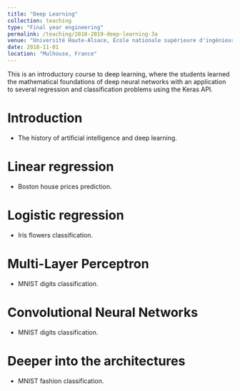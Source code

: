```yaml
---
title: "Deep Learning"
collection: teaching
type: "Final year engineering"
permalink: /teaching/2018-2019-deep-learning-3a
venue: "Université Haute-Alsace, École nationale supérieure d'ingénieurs Sud-Alsace"
date: 2018-11-01
location: "Mulhouse, France"
---
```


This is an introductory course to deep learning, where the students learned the mathematical foundations of deep neural networks with an application to several regression and classification problems using the Keras API.    	

Introduction
======
* The history of artificial intelligence and deep learning. 

Linear regression 
======
* Boston house prices prediction. 

Logistic regression
======
* Iris flowers classification.

Multi-Layer Perceptron 
======
* MNIST digits classification. 

Convolutional Neural Networks
======
* MNIST digits classification. 

Deeper into the architectures
======
* MNIST fashion classification.     